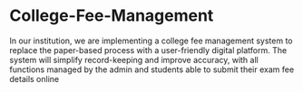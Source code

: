 # College-Fee-Management
In our institution, we are implementing a college fee management system to replace the paper-based process  with a user-friendly digital platform. The system will simplify record-keeping and improve accuracy, with all  functions managed by the admin and students able to submit their exam fee details online
